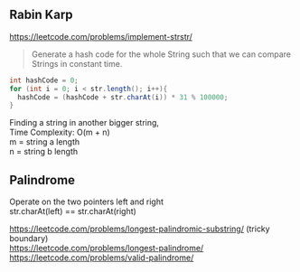 

## Rabin Karp

https://leetcode.com/problems/implement-strstr/  

> Generate a hash code for the whole String such that we can compare Strings in constant time.

```Java
int hashCode = 0;
for (int i = 0; i < str.length(); i++){
  hashCode = (hashCode + str.charAt(i)) * 31 % 100000;
}
```

Finding a string in another bigger string,  
Time Complexity: O(m + n)  
m = string a length  
n = string b length  

## Palindrome

Operate on the two pointers left and right  
str.charAt(left) == str.charAt(right)

https://leetcode.com/problems/longest-palindromic-substring/  (tricky boundary)  
https://leetcode.com/problems/longest-palindrome/  
https://leetcode.com/problems/valid-palindrome/

